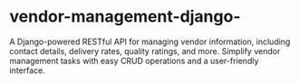# vendor-management-django-
A Django-powered RESTful API for managing vendor information, including contact details, delivery rates, quality ratings, and more. Simplify vendor management tasks with easy CRUD operations and a user-friendly interface.
